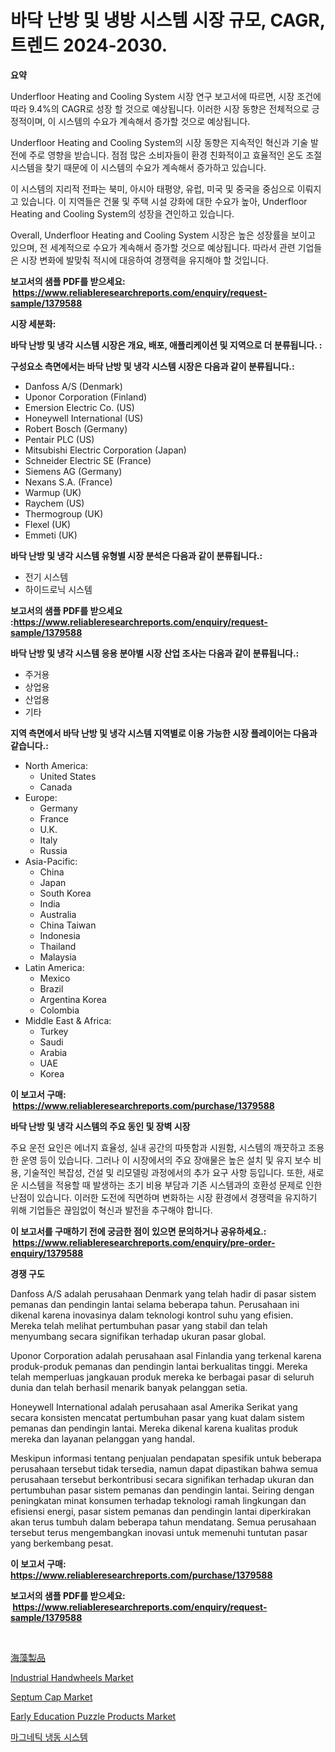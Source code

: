 <p><h1>바닥 난방 및 냉방 시스템 시장 규모, CAGR, 트렌드 2024-2030.</h1></p><p><strong>요약</strong></p>
<p><p>Underfloor Heating and Cooling System 시장 연구 보고서에 따르면, 시장 조건에 따라 9.4%의 CAGR로 성장 할 것으로 예상됩니다. 이러한 시장 동향은 전체적으로 긍정적이며, 이 시스템의 수요가 계속해서 증가할 것으로 예상됩니다.</p><p>Underfloor Heating and Cooling System의 시장 동향은 지속적인 혁신과 기술 발전에 주로 영향을 받습니다. 점점 많은 소비자들이 환경 친화적이고 효율적인 온도 조절 시스템을 찾기 때문에 이 시스템의 수요가 계속해서 증가하고 있습니다.</p><p>이 시스템의 지리적 전파는 북미, 아시아 태평양, 유럽, 미국 및 중국을 중심으로 이뤄지고 있습니다. 이 지역들은 건물 및 주택 시설 강화에 대한 수요가 높아, Underfloor Heating and Cooling System의 성장을 견인하고 있습니다.</p><p>Overall, Underfloor Heating and Cooling System 시장은 높은 성장률을 보이고 있으며, 전 세계적으로 수요가 계속해서 증가할 것으로 예상됩니다. 따라서 관련 기업들은 시장 변화에 발맞춰 적시에 대응하여 경쟁력을 유지해야 할 것입니다.</p></p>
<p><strong>보고서의 샘플 PDF를 받으세요: &nbsp;<a href="https://www.reliableresearchreports.com/enquiry/request-sample/1379588">https://www.reliableresearchreports.com/enquiry/request-sample/1379588</a></strong></p>
<p><strong>시장 세분화:</strong></p>
<p><strong> 바닥 난방 및 냉각 시스템 시장은 개요, 배포, 애플리케이션 및 지역으로 더 분류됩니다. :</strong></p>
<p><strong>구성요소 측면에서는 바닥 난방 및 냉각 시스템 시장은 다음과 같이 분류됩니다.:</strong></p>
<p><ul><li>Danfoss A/S (Denmark)</li><li>Uponor Corporation (Finland)</li><li>Emersion Electric Co. (US)</li><li>Honeywell International (US)</li><li>Robert Bosch (Germany)</li><li>Pentair PLC (US)</li><li>Mitsubishi Electric Corporation (Japan)</li><li>Schneider Electric SE (France)</li><li>Siemens AG (Germany)</li><li>Nexans S.A. (France)</li><li>Warmup (UK)</li><li>Raychem (US)</li><li>Thermogroup (UK)</li><li>Flexel (UK)</li><li>Emmeti (UK)</li></ul></p>
<p><strong> 바닥 난방 및 냉각 시스템 유형별 시장 분석은 다음과 같이 분류됩니다.:</strong></p>
<p><ul><li>전기 시스템</li><li>하이드로닉 시스템</li></ul></p>
<p><strong>보고서의 샘플 PDF를 받으세요 :<a href="https://www.reliableresearchreports.com/enquiry/request-sample/1379588">https://www.reliableresearchreports.com/enquiry/request-sample/1379588</a></strong></p>
<p><strong> 바닥 난방 및 냉각 시스템 응용 분야별 시장 산업 조사는 다음과 같이 분류됩니다.:</strong></p>
<p><ul><li>주거용</li><li>상업용</li><li>산업용</li><li>기타</li></ul></p>
<p><strong>지역 측면에서 바닥 난방 및 냉각 시스템 지역별로 이용 가능한 시장 플레이어는 다음과 같습니다.:</strong></p>
<p><ul>
    <li>
        North America:
        <ul>
            <li>United States</li>
            <li>Canada</li>
        </ul>
    </li>
    <li>
        Europe:
        <ul>
            <li>Germany</li>
            <li>France</li>
            <li>U.K.</li>
            <li>Italy</li>
            <li>Russia</li>
        </ul>
    </li>
    <li>
        Asia-Pacific:
        <ul>
            <li>China</li>
            <li>Japan</li>
            <li>South Korea</li>
            <li>India</li>
            <li>Australia</li>
            <li>China Taiwan</li>
            <li>Indonesia</li>
            <li>Thailand</li>
            <li>Malaysia</li>
        </ul>
    </li>
    <li>
        Latin America:
        <ul>
            <li>Mexico</li>
            <li>Brazil</li>
            <li>Argentina Korea</li>
            <li>Colombia</li>
        </ul>
    </li>
    <li>
        Middle East & Africa:
        <ul>
            <li>Turkey</li>
            <li>Saudi</li>
            <li>Arabia</li>
            <li>UAE</li>
            <li>Korea</li>
        </ul>
    </li>
    </ul></p>
<p><strong>이 보고서 구매: &nbsp;<a href="https://www.reliableresearchreports.com/purchase/1379588">https://www.reliableresearchreports.com/purchase/1379588</a></strong></p>
<p><strong>바닥 난방 및 냉각 시스템의 주요 동인 및 장벽 시장</strong></p>
<p><p>주요 운전 요인은 에너지 효율성, 실내 공간의 따뜻함과 시원함, 시스템의 깨끗하고 조용한 운영 등이 있습니다. 그러나 이 시장에서의 주요 장애물은 높은 설치 및 유지 보수 비용, 기술적인 복잡성, 건설 및 리모델링 과정에서의 추가 요구 사항 등입니다. 또한, 새로운 시스템을 적용할 때 발생하는 초기 비용 부담과 기존 시스템과의 호환성 문제로 인한 난점이 있습니다. 이러한 도전에 직면하며 변화하는 시장 환경에서 경쟁력을 유지하기 위해 기업들은 끊임없이 혁신과 발전을 추구해야 합니다.</p></p>
<p><strong>이 보고서를 구매하기 전에 궁금한 점이 있으면 문의하거나 공유하세요.: &nbsp;<a href="https://www.reliableresearchreports.com/enquiry/pre-order-enquiry/1379588">https://www.reliableresearchreports.com/enquiry/pre-order-enquiry/1379588</a></strong></p>
<p><strong>경쟁 구도</strong></p>
<p><p>Danfoss A/S adalah perusahaan Denmark yang telah hadir di pasar sistem pemanas dan pendingin lantai selama beberapa tahun. Perusahaan ini dikenal karena inovasinya dalam teknologi kontrol suhu yang efisien. Mereka telah melihat pertumbuhan pasar yang stabil dan telah menyumbang secara signifikan terhadap ukuran pasar global.</p><p>Uponor Corporation adalah perusahaan asal Finlandia yang terkenal karena produk-produk pemanas dan pendingin lantai berkualitas tinggi. Mereka telah memperluas jangkauan produk mereka ke berbagai pasar di seluruh dunia dan telah berhasil menarik banyak pelanggan setia.</p><p>Honeywell International adalah perusahaan asal Amerika Serikat yang secara konsisten mencatat pertumbuhan pasar yang kuat dalam sistem pemanas dan pendingin lantai. Mereka dikenal karena kualitas produk mereka dan layanan pelanggan yang handal.</p><p>Meskipun informasi tentang penjualan pendapatan spesifik untuk beberapa perusahaan tersebut tidak tersedia, namun dapat dipastikan bahwa semua perusahaan tersebut berkontribusi secara signifikan terhadap ukuran dan pertumbuhan pasar sistem pemanas dan pendingin lantai. Seiring dengan peningkatan minat konsumen terhadap teknologi ramah lingkungan dan efisiensi energi, pasar sistem pemanas dan pendingin lantai diperkirakan akan terus tumbuh dalam beberapa tahun mendatang. Semua perusahaan tersebut terus mengembangkan inovasi untuk memenuhi tuntutan pasar yang berkembang pesat.</p></p>
<p><strong>이 보고서 구매: &nbsp; <a href="https://www.reliableresearchreports.com/purchase/1379588">https://www.reliableresearchreports.com/purchase/1379588</a></strong></p>
<p><strong>보고서의 샘플 PDF를 받으세요: &nbsp;<a href="https://www.reliableresearchreports.com/enquiry/request-sample/1379588">https://www.reliableresearchreports.com/enquiry/request-sample/1379588</a></strong><strong></strong></p>
<p>&nbsp;</p>
<p><p><a href="https://github.com/xnljig2898992/Market-Research-Report-List-1/blob/main/7103527186735.md">海藻製品</a></p><p><a href="https://issuu.com/reportprime-2/docs/industrial-handwheels-market-size-2030.pptx">Industrial Handwheels Market</a></p><p><a href="https://github.com/jhcraigie/Market-Research-Report-List-2/blob/main/septum-cap-market.md">Septum Cap Market</a></p><p><a href="https://thundering-castanet-c65.notion.site/Early-Education-Puzzle-Products-Market-Size-Growth-and-Forecast-from-2024-2031-6ab1024d8b2144f5822e3067e4537cf3">Early Education Puzzle Products Market</a></p><p><a href="https://github.com/vsn7qpua81q/Market-Research-Report-List-1/blob/main/3475153186701.md">마그네틱 냉동 시스템</a></p></p>